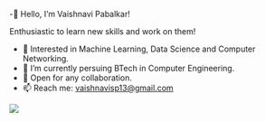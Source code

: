 -👋 Hello, I’m Vaishnavi Pabalkar!

Enthusiastic to learn new skills and work on them!
- 👀 Interested in Machine Learning, Data Science and Computer Networking.
- 🌱 I’m currently persuing BTech in Computer Engineering.
- 💞️ Open for any collaboration.
- 📫 Reach me: vaishnavisp13@gmail.com

![](https://komarev.com/ghpvc/?username=viciousButterfly)
